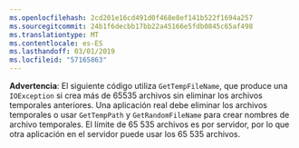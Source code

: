 ```yaml
---
ms.openlocfilehash: 2cd201e16cd491d0f468e8ef141b522f1694a257
ms.sourcegitcommit: 24b1f6decbb17bb22a45166e5fdb0845c65af498
ms.translationtype: MT
ms.contentlocale: es-ES
ms.lasthandoff: 03/01/2019
ms.locfileid: "57165863"
---
```

**Advertencia**: El siguiente código utiliza `GetTempFileName`, que produce una `IOException` si crea más de 65535 archivos sin eliminar los archivos temporales anteriores. Una aplicación real debe eliminar los archivos temporales o usar `GetTempPath` y `GetRandomFileName` para crear nombres de archivo temporales. El límite de 65 535 archivos es por servidor, por lo que otra aplicación en el servidor puede usar los 65 535 archivos. 
